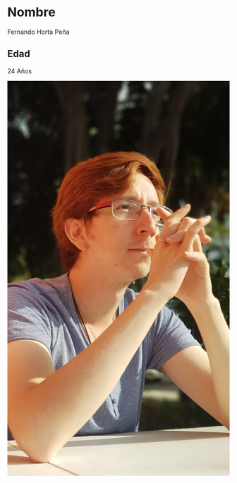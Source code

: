 # Nombre
Fernando Horta Peña
## Edad
24 Años

![Imagen Yo](img/WhatsApp%20Image%202023-08-17%20at%2010.36.39%20AM.jpeg)
